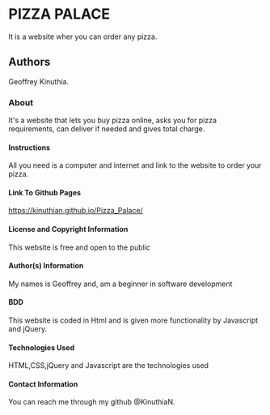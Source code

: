 # PIZZA PALACE
It is a website wher you can order any pizza.

## Authors
Geoffrey Kinuthia.

### About
It's a website that lets you buy pizza online, asks you for pizza requirements, can deliver if needed and gives total charge.

#### Instructions
All you need is a computer and internet and link to the website to order your pizza.

#### Link To Github Pages
https://kinuthian.github.io/Pizza_Palace/

#### License and Copyright Information
This website is free and  open to the public

#### Author(s) Information
My names is Geoffrey and, am a beginner in software development

#### BDD
This website is coded in Html and is given more functionality by Javascript and jQuery.

#### Technologies Used
HTML,CSS,jQuery and Javascript are the technologies used

#### Contact Information
You can reach me through my github @KinuthiaN.
